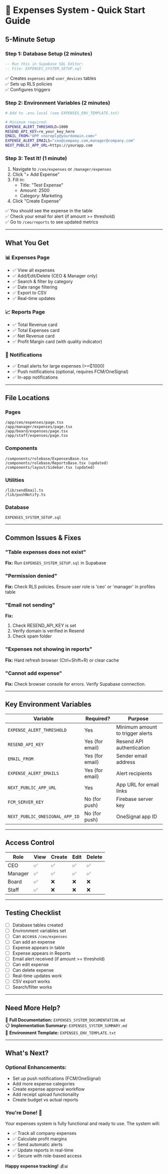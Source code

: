 # 🚀 Expenses System - Quick Start Guide

## 5-Minute Setup

### Step 1: Database Setup (2 minutes)
```sql
-- Run this in Supabase SQL Editor:
-- File: EXPENSES_SYSTEM_SETUP.sql
```

✅ Creates `expenses` and `user_devices` tables  
✅ Sets up RLS policies  
✅ Configures triggers

### Step 2: Environment Variables (2 minutes)
```bash
# Add to .env.local (see EXPENSES_ENV_TEMPLATE.txt)

# Minimum required:
EXPENSE_ALERT_THRESHOLD=1000
RESEND_API_KEY=re_your_key_here
EMAIL_FROM="UPP <noreply@yourdomain.com>"
EXPENSE_ALERT_EMAILS="ceo@company.com,manager@company.com"
NEXT_PUBLIC_APP_URL=https://yourapp.com
```

### Step 3: Test It! (1 minute)
1. Navigate to `/ceo/expenses` or `/manager/expenses`
2. Click "+ Add Expense"
3. Fill in:
   - Title: "Test Expense"
   - Amount: 2500
   - Category: Marketing
4. Click "Create Expense"

✅ You should see the expense in the table  
✅ Check your email for alert (if amount >= threshold)  
✅ Go to `/ceo/reports` to see updated metrics

---

## What You Get

### 📊 Expenses Page
- ✅ View all expenses
- ✅ Add/Edit/Delete (CEO & Manager only)
- ✅ Search & filter by category
- ✅ Date range filtering
- ✅ Export to CSV
- ✅ Real-time updates

### 📈 Reports Page
- ✅ Total Revenue card
- ✅ Total Expenses card
- ✅ Net Revenue card
- ✅ Profit Margin card (with quality indicator)

### 🔔 Notifications
- ✅ Email alerts for large expenses (>=₵1000)
- ✅ Push notifications (optional, requires FCM/OneSignal)
- ✅ In-app notifications

---

## File Locations

### Pages
```
/app/ceo/expenses/page.tsx
/app/manager/expenses/page.tsx
/app/board/expenses/page.tsx
/app/staff/expenses/page.tsx
```

### Components
```
/components/rolebase/ExpensesBase.tsx
/components/rolebase/ReportsBase.tsx (updated)
/components/layout/Sidebar.tsx (updated)
```

### Utilities
```
/lib/sendEmail.ts
/lib/pushNotify.ts
```

### Database
```
EXPENSES_SYSTEM_SETUP.sql
```

---

## Common Issues & Fixes

### "Table expenses does not exist"
**Fix:** Run `EXPENSES_SYSTEM_SETUP.sql` in Supabase

### "Permission denied"
**Fix:** Check RLS policies. Ensure user role is 'ceo' or 'manager' in profiles table

### "Email not sending"
**Fix:** 
1. Check RESEND_API_KEY is set
2. Verify domain is verified in Resend
3. Check spam folder

### "Expenses not showing in reports"
**Fix:** Hard refresh browser (Ctrl+Shift+R) or clear cache

### "Cannot add expense"
**Fix:** Check browser console for errors. Verify Supabase connection.

---

## Key Environment Variables

| Variable | Required? | Purpose |
|----------|-----------|---------|
| `EXPENSE_ALERT_THRESHOLD` | Yes | Minimum amount to trigger alerts |
| `RESEND_API_KEY` | Yes (for email) | Resend API authentication |
| `EMAIL_FROM` | Yes (for email) | Sender email address |
| `EXPENSE_ALERT_EMAILS` | Yes (for email) | Alert recipients |
| `NEXT_PUBLIC_APP_URL` | Yes | App URL for email links |
| `FCM_SERVER_KEY` | No (for push) | Firebase server key |
| `NEXT_PUBLIC_ONESIGNAL_APP_ID` | No (for push) | OneSignal app ID |

---

## Access Control

| Role | View | Create | Edit | Delete |
|------|------|--------|------|--------|
| CEO | ✅ | ✅ | ✅ | ✅ |
| Manager | ✅ | ✅ | ✅ | ✅ |
| Board | ✅ | ❌ | ❌ | ❌ |
| Staff | ✅ | ❌ | ❌ | ❌ |

---

## Testing Checklist

- [ ] Database tables created
- [ ] Environment variables set
- [ ] Can access `/ceo/expenses`
- [ ] Can add an expense
- [ ] Expense appears in table
- [ ] Expense appears in Reports
- [ ] Email alert received (if amount >= threshold)
- [ ] Can edit expense
- [ ] Can delete expense
- [ ] Real-time updates work
- [ ] CSV export works
- [ ] Search/filter works

---

## Need More Help?

📖 **Full Documentation:** `EXPENSES_SYSTEM_DOCUMENTATION.md`  
📋 **Implementation Summary:** `EXPENSES_SYSTEM_SUMMARY.md`  
🔧 **Environment Template:** `EXPENSES_ENV_TEMPLATE.txt`

---

## What's Next?

### Optional Enhancements:
- Set up push notifications (FCM/OneSignal)
- Add more expense categories
- Create expense approval workflow
- Add receipt upload functionality
- Create budget vs actual reports

### You're Done! 🎉

Your expenses system is fully functional and ready to use. The system will:
- ✅ Track all company expenses
- ✅ Calculate profit margins
- ✅ Send automatic alerts
- ✅ Update reports in real-time
- ✅ Secure with role-based access

**Happy expense tracking!** 💰📊

